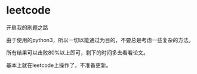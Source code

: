# leetcode
开启我的刷题之路

由于使用的python3，所以一切以能通过为目的，不要总是考虑一些复杂的方法。

所有结果可以击败80%以上即可，剩下的时间多去看看论文。

基本上就在leetcode上操作了，不准备更新。
